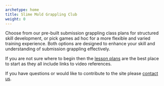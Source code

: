 ```yaml
---
archetype: home
title: Slime Mold Grappling Club
weight: 0
---
```


Choose from our pre-built submission grappling class plans for structured skill development, or pick games ad hoc for a more flexible and varied training experience. Both options are designed to enhance your skill and understanding of submission grappling effectively.

If you are not sure where to begin then the [lesson plans](/lesson_plans) are the best place to start as they all include links to video references. 

If you have questions or would like to contribute to the site please [contact us](mailto:social@slimemoldgrappling.com).
